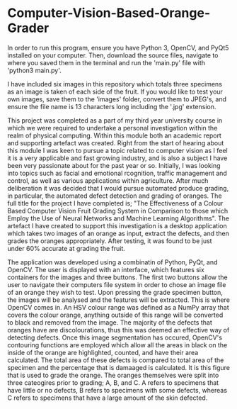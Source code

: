 # Computer-Vision-Based-Orange-Grader
In order to run this program, ensure you have Python 3, OpenCV, and PyQt5 installed on your computer. Then, download the source files, navigate to where you saved them in the terminal and run the 'main.py' file with 'python3 main.py'.

I have included six images in this repository which totals three specimens as an image is taken of each side of the fruit. If you would like to test your own images, save them to the 'images' folder, convert them to JPEG's, and ensure the file name is 13 characters long including the '.jpg' extension.

This project was completed as a part of my third year university course in which we were required to undertake a personal investigation within the realm of physical computing. Within this module both an academic report and supporting artefact was created. Right from the start of hearing about this module I was keen to pursue a topic related to computer vision as I feel it is a very applicable and fast growing industry, and is also a subject I have been very passionate about for the past year or so. Initially, I was looking into topics such as facial and emotional rcognition, traffic management and control, as well as various applications within agriculture. After much deliberation it was decided that I would pursue automated produce grading, in particular, the automated defect detection and grading of oranges. The full title for the project I have completed is; "The Effectiveness of a Colour Based Computer Vision Fruit Grading System in Comparison to those which Employ the Use of Neural Networks and Machine Learning Algorithms". The artefact I have created to support this investigation is a desktop application which takes two images of an orange as input, extract the defects, and then grades the oranges appropriately. After testing, it was found to be just under 60% accurate at grading the fruit.

The application was developed using a combinatin of Python, PyQt, and OpenCV. The user is displayed with an interface, which features six containers for the images and three buttons. The first two buttons allow the user to navigate their computers file system in order to chose an image file of an orange they wish to test. Upon pressing the grade specimen button, the images will be analysed and the features will be extracted. This is where OpenCV comes in. An HSV colour range was defined as a NumPy array that covers the colour orange, anything outside of this range will be converted to black and removed from the image. The majority of the defects that oranges have are discolourations, thus this was deemed an effective way of detecting defects. Once this image segmentation has occured, OpenCV's contouring functions are employed which allow all the areas in black on the inside of the orange are highlighted, counted, and have their area calculated. The total area of these defects is compared to total area of the specimen and the percentage that is damaaged is calculated. It is this figure that is used to grade the orange. The oranges themselves were split into three cateogires prior to grading; A, B, and C. A refers to specimens that have little or no defects, B refers to specimens with some defects, whereas C refers to specimens that have a large amount of the skin defected.

